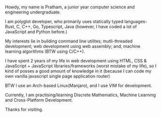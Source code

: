 Howdy, my name is Pratham, a junior year computer science and engineering undergraduate.

I am polyglot developer, who primarily uses statically typed languages- Rust, C, C++, Go, Typescript, Java (however, I have coded a lot of JavaScript and Python before.)

My interests lie in building command line utilites; mutli-threaded development; web development using web assembly; and, machine learning algorithms (BTW using C/C++).

I have spent 2 years of my life in web development using HTML, CSS & JavaScript + JavaScript libraries/frameworks (worst mistake of my life), so I kind of posses a good amount of knowledge in it (because I can code my own vanilla javascript single page application router)

BTW I use an Arch-based Linux(Manjaro), and I use VIM for development.

Currently, I am practising/learning Discrete Mathematics, Machine Learning and Cross-Platform Development.

Thanks for visiting.



